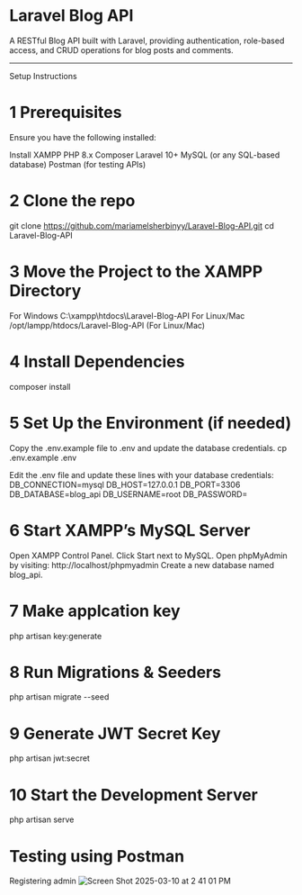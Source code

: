 
# Laravel Blog API

A RESTful Blog API built with Laravel, providing authentication, role-based access, and CRUD operations for blog posts and comments.

---
Setup Instructions
# 1 Prerequisites
Ensure you have the following installed:

Install XAMPP
PHP 8.x
Composer
Laravel 10+
MySQL (or any SQL-based database)
Postman (for testing APIs)

# 2 Clone the repo 
git clone https://github.com/mariamelsherbinyy/Laravel-Blog-API.git
cd Laravel-Blog-API

# 3 Move the Project to the XAMPP Directory
For Windows
C:\xampp\htdocs\Laravel-Blog-API
For Linux/Mac
/opt/lampp/htdocs/Laravel-Blog-API  (For Linux/Mac)

# 4 Install Dependencies
composer install

# 5 Set Up the Environment (if needed)
Copy the .env.example file to .env and update the database credentials.
cp .env.example .env

Edit the .env file and update these lines with your database credentials:
DB_CONNECTION=mysql
DB_HOST=127.0.0.1
DB_PORT=3306
DB_DATABASE=blog_api
DB_USERNAME=root
DB_PASSWORD=


# 6 Start XAMPP’s MySQL Server
Open XAMPP Control Panel.
Click Start next to MySQL.
Open phpMyAdmin by visiting:
http://localhost/phpmyadmin
Create a new database named blog_api.

# 7 Make applcation key
php artisan key:generate

# 8 Run Migrations & Seeders
php artisan migrate --seed

# 9 Generate JWT Secret Key
php artisan jwt:secret

# 10 Start the Development Server
php artisan serve


# Testing using Postman

Registering admin
![Screen Shot 2025-03-10 at 2 41 01 PM](https://github.com/user-attachments/assets/5a4fa61d-d81e-4e20-af6c-ce9a2fbaea67)







